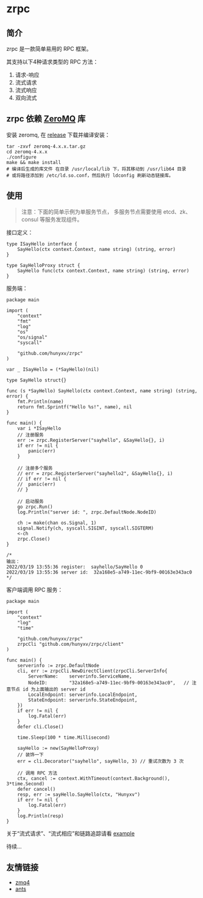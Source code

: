 # zrpc

## 简介

zrpc 是一款简单易用的 RPC 框架。

其支持以下4种请求类型的 RPC 方法：

1. 请求-响应
2. 流式请求
3. 流式响应
4. 双向流式

## zrpc 依赖 [ZeroMQ](https://zeromq.org/) 库

安装 zeromq, 在 [release](https://github.com/zeromq/zeromq4-1/releases) 下载并编译安装：

```shell
tar -zxvf zeromq-4.x.x.tar.gz
cd zeromq-4.x.x
./configure
make && make install 
# 编译后生成的库文件 在目录 /usr/local/lib 下，将其移动到 /usr/lib64 目录
# 或将路径添加到 /etc/ld.so.conf，然后执行 ldconfig 刷新动态链接库。
```

## 使用

> 注意：下面的简单示例为单服务节点，
> 多服务节点需要使用 etcd、zk、consul 等服务发现组件。

接口定义：

```golang
type ISayHello interface {
    SayHello(ctx context.Context, name string) (string, error)
}

type SayHelloProxy struct {
    SayHello func(ctx context.Context, name string) (string, error)
}
```

服务端：
```golang
package main

import (
    "context"
    "fmt"
    "log"
    "os"
    "os/signal"
    "syscall"

    "github.com/hunyxv/zrpc"
)

var _ ISayHello = (*SayHello)(nil)

type SayHello struct{}

func (s *SayHello) SayHello(ctx context.Context, name string) (string, error) {
    fmt.Println(name)
    return fmt.Sprintf("Hello %s!", name), nil
}

func main() {
    var i *ISayHello
    // 注册服务
    err := zrpc.RegisterServer("sayhello", &SayHello{}, i)
    if err != nil {
        panic(err)
    }

    // 注册多个服务
    // err = zrpc.RegisterServer("sayhello2", &SayHello{}, i)
    // if err != nil {
    //  panic(err)
    // }

    // 启动服务
    go zrpc.Run()
    log.Println("server id: ", zrpc.DefaultNode.NodeID)

    ch := make(chan os.Signal, 1)
    signal.Notify(ch, syscall.SIGINT, syscall.SIGTERM)
    <-ch
    zrpc.Close()
}

/*
输出：
2022/03/19 13:55:36 register:  sayhello/SayHello 0
2022/03/19 13:55:36 server id:  32a168e5-a749-11ec-9bf9-00163e343ac0
*/
```

客户端调用 RPC 服务：

```golang
package main

import (
    "context"
    "log"
    "time"

    "github.com/hunyxv/zrpc"
    zrpcCli "github.com/hunyxv/zrpc/client"
)

func main() {
    serverinfo := zrpc.DefaultNode
    cli, err := zrpcCli.NewDirectClient(zrpcCli.ServerInfo{
        ServerName:    serverinfo.ServiceName,
        NodeID:        "32a168e5-a749-11ec-9bf9-00163e343ac0",   // 注意节点 id 为上面输出的 server id
        LocalEndpoint: serverinfo.LocalEndpoint,
        StateEndpoint: serverinfo.StateEndpoint,
    })
    if err != nil {
        log.Fatal(err)
    }
    defer cli.Close()

    time.Sleep(100 * time.Millisecond)

    sayHello := new(SayHelloProxy)
    // 装饰一下
    err = cli.Decorator("sayhello", sayHello, 3) // 重试次数为 3 次

    // 调用 RPC 方法
    ctx, cancel := context.WithTimeout(context.Background(), 3*time.Second)
    defer cancel()
    resp, err := sayHello.SayHello(ctx, "Hunyxv")
    if err != nil {
        log.Fatal(err)
    }
    log.Println(resp)
}
```

关于“流式请求”、“流式相应”和链路追踪请看 [example](./_example) 


待续...

## 友情链接

- [zmq4](https://github.com/pebbe/zmq4)
- [ants](https://github.com/panjf2000/ants)
